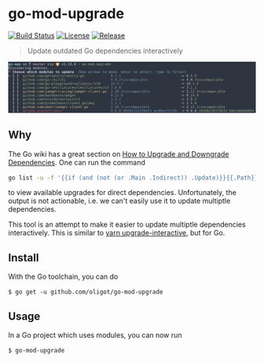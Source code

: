 # go-mod-upgrade

[![Build Status](https://travis-ci.com/oligot/go-mod-upgrade.svg?branch=master)](https://travis-ci.com/oligot/go-mod-upgrade)
[![License](https://img.shields.io/github/license/oligot/go-mod-upgrade)](/license)
[![Release](https://img.shields.io/github/v/release/oligot/go-mod-upgrade.svg)](https://github.com/oligot/go-mod-upgrade/releases/latest)

> Update outdated Go dependencies interactively 

![Screenshot](screenshot.png)

## Why

The Go wiki has a great section on [How to Upgrade and Downgrade Dependencies](https://github.com/golang/go/wiki/Modules#how-to-upgrade-and-downgrade-dependencies).
One can run the command
```bash
go list -u -f '{{if (and (not (or .Main .Indirect)) .Update)}}{{.Path}}: {{.Version}} -> {{.Update.Version}}{{end}}' -m all 2> /dev/null
```
to view available upgrades for direct dependencies.
Unfortunately, the output is not actionable, i.e. we can't easily use it to update multiptle dependencies.

This tool is an attempt to make it easier to update multiptle dependencies interactively.
This is similar to [yarn upgrade-interactive](https://legacy.yarnpkg.com/en/docs/cli/upgrade-interactive/), but for Go.

## Install

With the Go toolchain, you can do

```
$ go get -u github.com/oligot/go-mod-upgrade
```

## Usage

In a Go project which uses modules, you can now run
```
$ go-mod-upgrade
```
